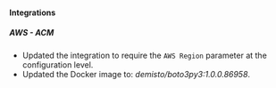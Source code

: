 
#### Integrations

##### AWS - ACM

- Updated the integration to require the `AWS Region` parameter at the configuration level.
- Updated the Docker image to: *demisto/boto3py3:1.0.0.86958*.
